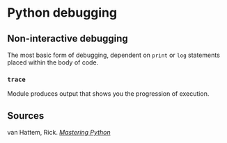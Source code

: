 # Python debugging

## Non-interactive debugging
The most basic form of debugging, dependent on `print` or `log` statements placed within the body of code.

### `trace`
Module produces output that shows you the progression of execution.

## Sources
van Hattem, Rick. [_Mastering Python_](https://subscription.packtpub.com/book/application_development/9781785289729/11)
